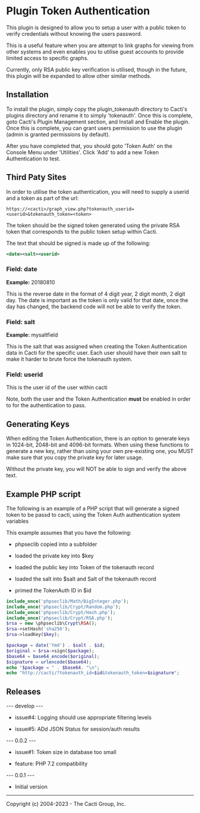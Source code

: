 # Plugin Token Authentication

This plugin is designed to allow you to setup a user with a public token to
verify credentials without knowing the users password.

This is a useful feature when you are attempt to link graphs for viewing from
other systems and even enables you to utilise guest accounts to provide limited
access to specific graphs.

Currently, only RSA public key verification is utilised, though in the future,
this plugin will be expanded to allow other similar methods.

## Installation

To install the plugin, simply copy the plugin_tokenauth directory to Cacti's
plugins directory and rename it to simply 'tokenauth'. Once this is complete,
goto Cacti's Plugin Management section, and Install and Enable the plugin. Once
this is complete, you can grant users permission to use the plugin (admin is
granted permissions by default).

After you have completed that, you should goto 'Token Auth' on the Console Menu
under 'Utilities'.  Click 'Add' to add a new Token Authentication to test.

## Third Paty Sites

In order to utilise the token authentication, you will need to supply a userid
and a token as part of the url:

`https://<cacti>/graph_view.php?tokenauth_userid=<userid>&tokenauth_token=<token>`

The token should be the signed token generated using the private RSA token that
corresponds to the public token setup within Cacti.

The text that should be signed is made up of the following:

```xml
<date><salt><userid>
```

### Field: date

**Example:** 20180810

This is the reverse date in the format of 4 digit year, 2 digit month, 2 digit
day.  The date is important as the token is only valid for that date, once the
day has changed, the backend code will not be able to verify the token.

### Field: salt

**Example:** mysaltfield

This is the salt that was assigned when creating the Token Authentication data
in Cacti for the specific user.  Each user should have their own salt to make it
harder to brute force the tokenauth system.

### Field: userid

This is the user id of the user within cacti

Note, both the user and the Token Authentication **must** be enabled in order to
for the authentication to pass.

## Generating Keys

When editing the Token Authentication, there is an option to generate keys in
1024-bit, 2048-bit and 4096-bit formats.  When using these functions to generate
a new key, rather than using your own pre-existing one, you MUST make sure that
you copy the private key for later usage.

Without the private key, you will NOT be able to sign and verify the above text.

## Example PHP script

The following is an example of a PHP script that will generate a signed token to
be passd to cacti, using the Token Auth authentication system variables

This example assumes that you have the following:

* phpseclib copied into a subfolder

* loaded the private key into $key

* loaded the public key into Token of the tokenauth record

* loaded the salt into $salt and Salt of the tokenauth record

* primed the TokenAuth ID in $id

```php
include_once('phpseclib/Math/BigInteger.php');
include_once('phpseclib/Crypt/Random.php');
include_once('phpseclib/Crypt/Hash.php');
include_once('phpseclib/Crypt/RSA.php');
$rsa = new \phpseclib\Crypt\RSA();
$rsa->setHash('sha256');
$rsa->loadKey($key);

$package = date('Ymd') . $salt . $id;
$original = $rsa->sign($package);
$base64 = base64_encode($original);
$signature = urlencode($base64);
echo "$package = " . $base64. "\n";
echo "http://cacti/?tokenauth_id=$id&tokenauth_token=$signature";
```

## Releases

--- develop ---

* issue#4: Logging should use appropriate filtering levels

* issue#5: ADd JSON Status for session/auth results


--- 0.0.2 ---

* issue#1: Token size in database too small

* feature: PHP 7.2 compatibility


--- 0.0.1 ---

* Initial version

-----------------------------------------------
Copyright (c) 2004-2023 - The Cacti Group, Inc.

